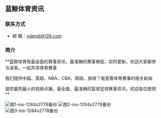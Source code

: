 ## 蓝鲸体育资讯
### 联系方式 
- 邮 箱：ndendi@126.com

### 简介
**蓝鲸体育有最全面的赛事资讯，最准确的赛事赛程，实时更新，欢迎大家都参与进来，一起共享体育赛事

我们提供中超、英超、NBA、CBA、网球、排球？电竞等体育赛事的相关新闻

提供最热最火的视频点播，最全面、最准确的篮球足球赛事资讯，欢迎各位使用**


![图1-ios-1284x2778备份](https://user-images.githubusercontent.com/19528053/174275097-7bfc8719-124e-4ef3-b749-6af53a1d6ddd.png)
![图2-ios-1284x2778备份](https://user-images.githubusercontent.com/19528053/174275113-6c0913f8-4351-48fb-a446-ae957f5c8a1a.png)
![图3-ios-1284x2778备份](https://user-images.githubusercontent.com/19528053/174275133-697f6222-c745-4d7f-b030-1ddaf941c010.png)
